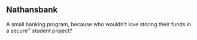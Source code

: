 ## Nathansbank

A small banking program, because who wouldn't love storing their funds in a secure™ student project?

